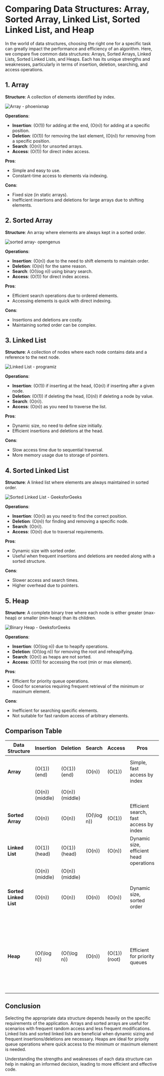 # Comparing Data Structures: Array, Sorted Array, Linked List, Sorted Linked List, and Heap

In the world of data structures, choosing the right one for a specific task can greatly impact the performance and efficiency of an algorithm. Here, we compare five common data structures: Arrays, Sorted Arrays, Linked Lists, Sorted Linked Lists, and Heaps. Each has its unique strengths and weaknesses, particularly in terms of insertion, deletion, searching, and access operations.

## 1. Array
**Structure**: A collection of elements identified by index.

![*Array - phoenixnap*](https://phoenixnap.com/kb/wp-content/uploads/2022/10/array-data-structure.png)

**Operations**:
- **Insertion**: \(O(1)\) for adding at the end, \(O(n)\) for adding at a specific position.
- **Deletion**: \(O(1)\) for removing the last element, \(O(n)\) for removing from a specific position.
- **Search**: \(O(n)\) for unsorted arrays.
- **Access**: \(O(1)\) for direct index access.

**Pros**:
- Simple and easy to use.
- Constant-time access to elements via indexing.

**Cons**:
- Fixed size (in static arrays).
- Inefficient insertions and deletions for large arrays due to shifting elements.

## 2. Sorted Array
**Structure**: An array where elements are always kept in a sorted order.

![*sorted array- opengenus*](https://iq.opengenus.org/content/images/2020/09/sorted_array-2.png)

**Operations**:
- **Insertion**: \(O(n)\) due to the need to shift elements to maintain order.
- **Deletion**: \(O(n)\) for the same reason.
- **Search**: \(O(\log n)\) using binary search.
- **Access**: \(O(1)\) for direct index access.

**Pros**:
- Efficient search operations due to ordered elements.
- Accessing elements is quick with direct indexing.

**Cons**:
- Insertions and deletions are costly.
- Maintaining sorted order can be complex.

## 3. Linked List
**Structure**: A collection of nodes where each node contains data and a reference to the next node.

![*Linked List - programiz*](https://cdn.programiz.com/sites/tutorial2program/files/linked-list-concept.png)

**Operations**:
- **Insertion**: \(O(1)\) if inserting at the head, \(O(n)\) if inserting after a given node.
- **Deletion**: \(O(1)\) if deleting the head, \(O(n)\) if deleting a node by value.
- **Search**: \(O(n)\).
- **Access**: \(O(n)\) as you need to traverse the list.

**Pros**:
- Dynamic size, no need to define size initially.
- Efficient insertions and deletions at the head.

**Cons**:
- Slow access time due to sequential traversal.
- More memory usage due to storage of pointers.

## 4. Sorted Linked List
**Structure**: A linked list where elements are always maintained in sorted order.

![*Sorted Linked List - GeeksforGeeks*](https://media.geeksforgeeks.org/wp-content/cdn-uploads/20210117124935/SortedList.png)

**Operations**:
- **Insertion**: \(O(n)\) as you need to find the correct position.
- **Deletion**: \(O(n)\) for finding and removing a specific node.
- **Search**: \(O(n)\).
- **Access**: \(O(n)\) due to traversal requirements.

**Pros**:
- Dynamic size with sorted order.
- Useful when frequent insertions and deletions are needed along with a sorted structure.

**Cons**:
- Slower access and search times.
- Higher overhead due to pointers.

## 5. Heap
**Structure**: A complete binary tree where each node is either greater (max-heap) or smaller (min-heap) than its children.

![*Binary Heap - GeeksforGeeks*](https://media.geeksforgeeks.org/wp-content/cdn-uploads/binaryheap.png)

**Operations**:
- **Insertion**: \(O(\log n)\) due to heapify operations.
- **Deletion**: \(O(\log n)\) for removing the root and reheapifying.
- **Search**: \(O(n)\) as heaps are not sorted.
- **Access**: \(O(1)\) for accessing the root (min or max element).

**Pros**:
- Efficient for priority queue operations.
- Good for scenarios requiring frequent retrieval of the minimum or maximum element.

**Cons**:
- Inefficient for searching specific elements.
- Not suitable for fast random access of arbitrary elements.

## Comparison Table

| Data Structure      | Insertion          | Deletion           | Search             | Access            | Pros                                   | Cons                                         |
|---------------------|--------------------|--------------------|--------------------|-------------------|----------------------------------------|----------------------------------------------|
| **Array**           | \(O(1)\) (end)     | \(O(1)\) (end)     | \(O(n)\)           | \(O(1)\)          | Simple, fast access by index           | Fixed size, inefficient middle insertions    |
|                     | \(O(n)\) (middle)  | \(O(n)\) (middle)  |                    |                   |                                        | and deletions                                |
| **Sorted Array**    | \(O(n)\)           | \(O(n)\)           | \(O(\log n)\)      | \(O(1)\)          | Efficient search, fast access by index | Costly insertions and deletions              |
| **Linked List**     | \(O(1)\) (head)    | \(O(1)\) (head)    | \(O(n)\)           | \(O(n)\)          | Dynamic size, efficient head operations| Slow access, higher memory usage             |
|                     | \(O(n)\) (middle)  | \(O(n)\) (middle)  |                    |                   |                                        |                                              |
| **Sorted Linked List** | \(O(n)\)        | \(O(n)\)           | \(O(n)\)           | \(O(n)\)          | Dynamic size, sorted order             | Slow access, higher memory usage,            |
|                     |                    |                    |                    |                   |                                        | costly insertions and deletions              |
| **Heap**            | \(O(\log n)\)      | \(O(\log n)\)      | \(O(n)\)           | \(O(1)\) (root)   | Efficient for priority queues           | Inefficient search, not suitable for         |
|                     |                    |                    |                    |                   |                                        | fast random access                           |


## Conclusion

Selecting the appropriate data structure depends heavily on the specific requirements of the application. Arrays and sorted arrays are useful for scenarios with frequent random access and less frequent modifications. Linked lists and sorted linked lists are beneficial when dynamic sizing and frequent insertions/deletions are necessary. Heaps are ideal for priority queue operations where quick access to the minimum or maximum element is needed.

Understanding the strengths and weaknesses of each data structure can help in making an informed decision, leading to more efficient and effective code.
